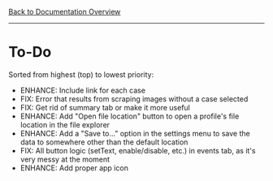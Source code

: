 [Back to Documentation Overview](README.md)

---

# To-Do

Sorted from highest (top) to lowest priority:

- ENHANCE: Include link for each case
- FIX: Error that results from scraping images without a case selected
- FIX: Get rid of summary tab or make it more useful
- ENHANCE: Add "Open file location" button to open a profile's file location in the file explorer
- ENHANCE: Add a "Save to..." option in the settings menu to save the data to somewhere other than the default location
- FIX: All button logic (setText, enable/disable, etc.) in events tab, as it's very messy at the moment
- ENHANCE: Add proper app icon
